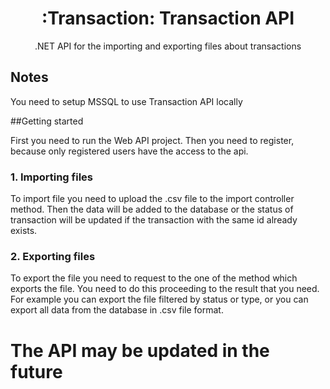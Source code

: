 <h1 align="center">:Transaction: Transaction API</h1>
<p align="center">.NET API for the importing and exporting files about transactions</p>


## Notes

You need to setup MSSQL to use Transaction API locally

##Getting started

First you need to run the Web API project. Then you need to register, because only registered users have the access to the api.


### 1. Importing files

To import file you need to upload the .csv file to the import controller method. Then the data will be added to the database or the status of transaction will be updated if the transaction with the same id already exists.

### 2. Exporting files

To export the file you need to request to the one of the method which exports the file. You need to do this proceeding to the result that you need. For example you can export the file filtered by status or type, or you can export all data from the database in .csv file format.


# The API may be updated in the future

